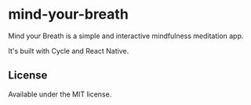 mind-your-breath
===

Mind your Breath is a simple and interactive mindfulness meditation app.

It's built with Cycle and React Native.

License
---

Available under the MIT license.
